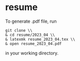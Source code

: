 # resume
To generate .pdf file, run
``` shell
git clone \\
& cd resume/2023_04 \\
& latexmk resume_2023_04.tex \\
& open resume_2023_04.pdf
```
in your working directory.
